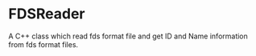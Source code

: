 # FDSReader
A C++ class which read fds format file and get ID and Name information from fds format files.
